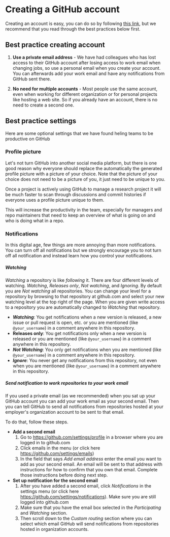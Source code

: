 # Creating a GitHub account

Creating an account is easy, you can do so by following [this link](https://github.com/join), but we recommend that you read through the best practices below first.

## Best practice creating account

1. **Use a private email address** - We have had colleagues who has lost access to their GitHub account after losing access to work email when changing jobs, so use a personal email when you create your account. You can afterwards add your work email and have any notifications from GitHub sent there.

2. **No need for multiple accounts** - Most people use the same account, even when working for different organization or for personal projects like hosting a web site. So if you already have an account, there is no need to create a second one.

## Best practice settings

Here are some optional settings that we have found heling teams to be productive on GitHub

### Profile picture
Let's not turn GitHub into another social media platform, but there is one good reason why everyone should replace the automatically the generated profile picture with a picture of your choice. Note that the picture of your choice does not need to be a picture of you, it just need to be unique to you.

Once a project is actively using GitHub to manage a research project it will be much faster to scan through discussions and commit histories if everyone uses a profile picture unique to them.

This will increase the productivity in the team, especially for managers and repo maintainers that need to keep an overview of what is going on and who is doing what in a repo.

### Notifications
In this digital age, few things are more annoying than more notifications. You can turn off all notifications but we strongly encourage you to not turn off all notification and instead learn how you control your notifications.

##### Watching
_Watching_ a repository is like _following_ it. There are four different levels of watching. _Watching_, _Releases only_, _Not watching_, and _Ignoring_. By default you are _Not watching_ all repositories. You can change your level for a repository by browsing to that repository at github.com and select your new watching level at the top right of the page. When you are given write access to a repository you are automatically changed to _Watching_ that repository.

* **_Watching_**: You get notifications when a new version is released, a new issue or pull request is open, etc. or you are mentioned (like `@your_username`) in a comment anywhere in this repository.
* **Releases only**: You get notifications only when a new version is released or you are mentioned (like `@your_username`) in a comment anywhere in this repository.
* **_Not Watching_**: You only get notifications when you are mentioned (like `@your_username`) in a comment anywhere in this repository.
* **_Ignore_**: You never get any notifications from this repository, not even when you are mentioned (like `@your_username`) in a comment anywhere in this repository.

##### Send notification to work repositories to your work email

If you used a private email (as we recommended) when you sat up your GitHub account you can add your work email as your second email. Then you can tell GitHub to send all notifications from repositories hosted at your employer's organization account to be sent to that email.

To do that, follow these steps.

* **Add a second email**
  1. Go to https://github.com/settings/profile in a browser where you are logged in to github.com
  1. Click emails in the menu (or click here https://github.com/settings/emails)
  1. In the field that says _Add email address_ enter the email you want to add as your second email. An email will be sent to that address with instructions for how to confirm that you own that email. Complete those instructions before doing next step.
* **Set up notification for the second email**
  1. After you have added a second email, click _Notifications_ in the settings menu (or click here https://github.com/settings/notifications). Make sure you are still logged into github.com
  1. Make sure that you have the email box selected in the _Participating_ and _Watching_ section.
  1. Then scroll down to the _Custom routing_ section where you can select which email  GitHub will send notifications from repositories hosted in organization accounts.
